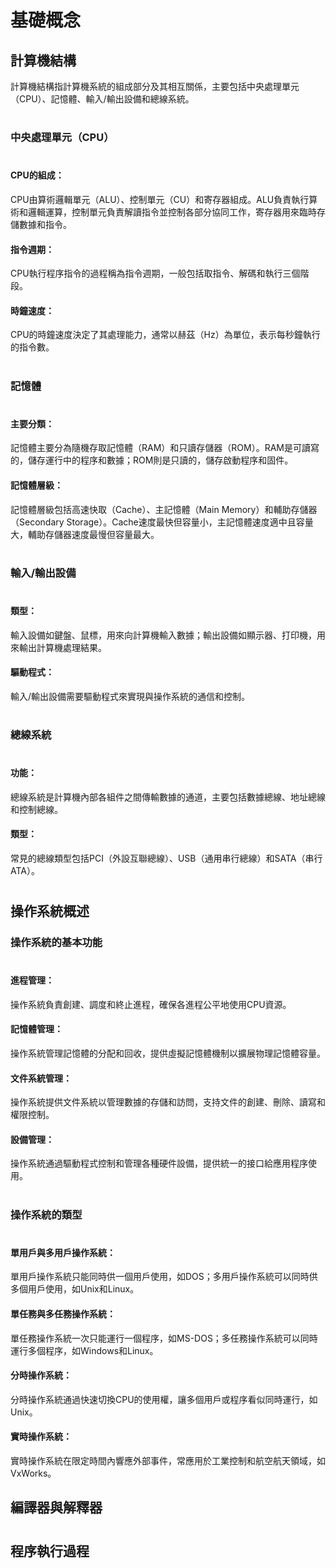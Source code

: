 # 基礎概念

## 計算機結構

計算機結構指計算機系統的組成部分及其相互關係，主要包括中央處理單元（CPU）、記憶體、輸入/輸出設備和總線系統。

#
### 中央處理單元（CPU）
#
#### CPU的組成： 
CPU由算術邏輯單元（ALU）、控制單元（CU）和寄存器組成。ALU負責執行算術和邏輯運算，控制單元負責解讀指令並控制各部分協同工作，寄存器用來臨時存儲數據和指令。
#### 指令週期： 
CPU執行程序指令的過程稱為指令週期，一般包括取指令、解碼和執行三個階段。
#### 時鐘速度： 
CPU的時鐘速度決定了其處理能力，通常以赫茲（Hz）為單位，表示每秒鐘執行的指令數。

#
### 記憶體
#
#### 主要分類： 
記憶體主要分為隨機存取記憶體（RAM）和只讀存儲器（ROM）。RAM是可讀寫的，儲存運行中的程序和數據；ROM則是只讀的，儲存啟動程序和固件。
#### 記憶體層級： 
記憶體層級包括高速快取（Cache）、主記憶體（Main Memory）和輔助存儲器（Secondary Storage）。Cache速度最快但容量小，主記憶體速度適中且容量大，輔助存儲器速度最慢但容量最大。

#
### 輸入/輸出設備
#
#### 類型： 
輸入設備如鍵盤、鼠標，用來向計算機輸入數據；輸出設備如顯示器、打印機，用來輸出計算機處理結果。
#### 驅動程式： 
輸入/輸出設備需要驅動程式來實現與操作系統的通信和控制。

#
### 總線系統
#
#### 功能： 
總線系統是計算機內部各組件之間傳輸數據的通道，主要包括數據總線、地址總線和控制總線。
#### 類型： 
常見的總線類型包括PCI（外設互聯總線）、USB（通用串行總線）和SATA（串行ATA）。

#
## 操作系統概述

### 操作系統的基本功能
#
#### 進程管理： 
操作系統負責創建、調度和終止進程，確保各進程公平地使用CPU資源。
#### 記憶體管理： 
操作系統管理記憶體的分配和回收，提供虛擬記憶體機制以擴展物理記憶體容量。
#### 文件系統管理： 
操作系統提供文件系統以管理數據的存儲和訪問，支持文件的創建、刪除、讀寫和權限控制。
#### 設備管理： 
操作系統通過驅動程式控制和管理各種硬件設備，提供統一的接口給應用程序使用。

#
### 操作系統的類型
#
#### 單用戶與多用戶操作系統： 
單用戶操作系統只能同時供一個用戶使用，如DOS；多用戶操作系統可以同時供多個用戶使用，如Unix和Linux。
#### 單任務與多任務操作系統： 
單任務操作系統一次只能運行一個程序，如MS-DOS；多任務操作系統可以同時運行多個程序，如Windows和Linux。
#### 分時操作系統： 
分時操作系統通過快速切換CPU的使用權，讓多個用戶或程序看似同時運行，如Unix。
#### 實時操作系統： 
實時操作系統在限定時間內響應外部事件，常應用於工業控制和航空航天領域，如VxWorks。


## 編譯器與解釋器

#

## 程序執行過程